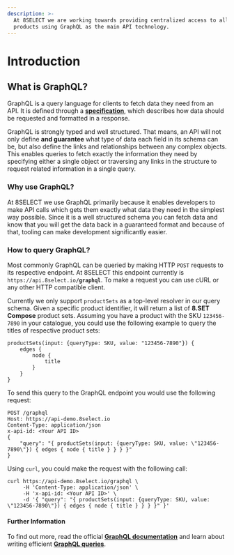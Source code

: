```yaml
---
description: >-
  At 8SELECT we are working towards providing centralized access to all of our
  products using GraphQL as the main API technology.
---
```


# Introduction

## What is GraphQL?

GraphQL is a query language for clients to fetch data they need from an API. It is defined through a [**specification**](http://spec.graphql.org), which describes how data should be requested and formatted in a response. 

GraphQL is strongly typed and well structured. That means, an API will not only define **and guarantee** what type of data each field in its schema can be, but also define the links and relationships between any complex objects. This enables queries to fetch exactly the information they need by specifying either a single object or traversing any links in the structure to request related information in a single query.

### Why use GraphQL?

At 8SELECT we use GraphQL primarily because it enables developers to make API calls which gets them exactly what data they need in the simplest way possible. Since it is a well structured schema you can fetch data and know that you will get the data back in a guaranteed format and because of that, tooling can make development significantly easier.

### How to query GraphQL?

Most commonly GraphQL can be queried by making HTTP `POST` requests to its respective endpoint. At 8SELECT this endpoint currently is `https://api.8select.io`**`/graphql`**. To make a request you can use cURL or any other HTTP compatible client.

Currently we only support `productSets` as a top-level resolver in our query schema. Given a specific product identifier, it will return a list of **8.SET Compose** product sets. Assuming you have a product with the SKU `123456-7890` in your catalogue,  you could use the following example to query the titles of respective product sets:

```text
productSets(input: {queryType: SKU, value: "123456-7890"}) {
    edges {
        node {
            title
        }
    }
}
```

To send this query to the GraphQL endpoint you would use the following request:

```text
POST /graphql
Host: https://api-demo.8select.io
Content-Type: application/json
x-api-id: <Your API ID>
{
    "query": "{ productSets(input: {queryType: SKU, value: \"123456-7890\"}) { edges { node { title } } } }"
}
```

Using `curl`, you could make the request with the following call:

```text
curl https://api-demo.8select.io/graphql \
     -H 'Content-Type: application/json' \
     -H 'x-api-id: <Your API ID>' \
     -d '{ "query": "{ productSets(input: {queryType: SKU, value: \"123456-7890\"}) { edges { node { title } } } }" }'
```

#### Further Information

To find out more, read the official [**GraphQL documentation**](https://graphql.org/learn/) and learn about writing efficient [**GraphQL queries**](https://graphql.org/learn/queries/). 



